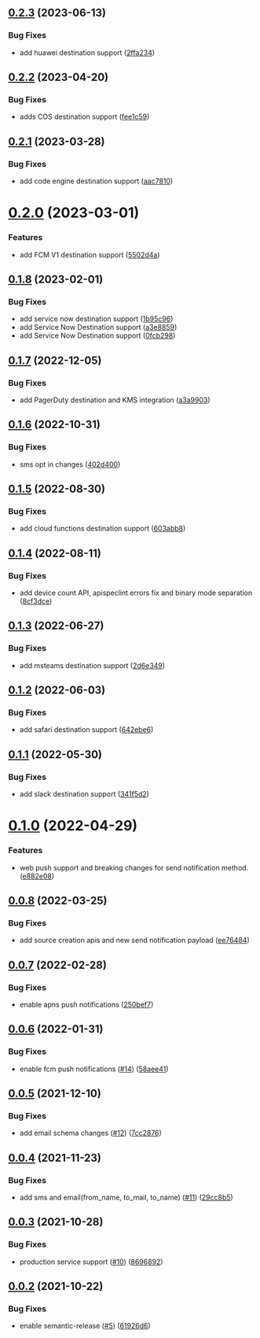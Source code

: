 ## [0.2.3](https://github.com/IBM/event-notifications-go-admin-sdk/compare/v0.2.2...v0.2.3) (2023-06-13)


### Bug Fixes

* add huawei destination support ([2ffa234](https://github.com/IBM/event-notifications-go-admin-sdk/commit/2ffa2340aa2cc207d4f092ef6c6be2f4886a2089))

## [0.2.2](https://github.com/IBM/event-notifications-go-admin-sdk/compare/v0.2.1...v0.2.2) (2023-04-20)


### Bug Fixes

* adds COS destination support ([fee1c59](https://github.com/IBM/event-notifications-go-admin-sdk/commit/fee1c59cd5912cfee02f4d250038102d8a615f9f))

## [0.2.1](https://github.com/IBM/event-notifications-go-admin-sdk/compare/v0.2.0...v0.2.1) (2023-03-28)


### Bug Fixes

* add code engine destination support ([aac7810](https://github.com/IBM/event-notifications-go-admin-sdk/commit/aac7810f02c78b6dfa728461150fdec8d8e78b1a))

# [0.2.0](https://github.com/IBM/event-notifications-go-admin-sdk/compare/v0.1.8...v0.2.0) (2023-03-01)


### Features

* add FCM V1 destination support ([5502d4a](https://github.com/IBM/event-notifications-go-admin-sdk/commit/5502d4aff0ebc9170ba40c7550b988f947ca01af))

## [0.1.8](https://github.com/IBM/event-notifications-go-admin-sdk/compare/v0.1.7...v0.1.8) (2023-02-01)


### Bug Fixes

* add service now destination support ([1b95c96](https://github.com/IBM/event-notifications-go-admin-sdk/commit/1b95c96febcca02debea0da4bc6cadeb6c301249))
* add Service Now Destination support ([a3e8859](https://github.com/IBM/event-notifications-go-admin-sdk/commit/a3e8859dfb3ccc04d01879de3646eeb5bf971686))
* add Service Now Destination support ([0fcb298](https://github.com/IBM/event-notifications-go-admin-sdk/commit/0fcb2988579c74fa0e65bd65d8b6d612310214ee))

## [0.1.7](https://github.com/IBM/event-notifications-go-admin-sdk/compare/v0.1.6...v0.1.7) (2022-12-05)


### Bug Fixes

* add PagerDuty destination and KMS integration ([a3a9903](https://github.com/IBM/event-notifications-go-admin-sdk/commit/a3a9903436a9e625ee68025137d5edeb9e26d640))

## [0.1.6](https://github.com/IBM/event-notifications-go-admin-sdk/compare/v0.1.5...v0.1.6) (2022-10-31)


### Bug Fixes

* sms opt in changes ([402d400](https://github.com/IBM/event-notifications-go-admin-sdk/commit/402d400950dec650e63279e6ef334398e798dcda))

## [0.1.5](https://github.com/IBM/event-notifications-go-admin-sdk/compare/v0.1.4...v0.1.5) (2022-08-30)


### Bug Fixes

* add cloud functions destination support ([603abb8](https://github.com/IBM/event-notifications-go-admin-sdk/commit/603abb85d6257f5327352282ff2a53ead2dc6748))

## [0.1.4](https://github.com/IBM/event-notifications-go-admin-sdk/compare/v0.1.3...v0.1.4) (2022-08-11)


### Bug Fixes

* add device count API, apispeclint errors fix and binary mode separation ([8cf3dce](https://github.com/IBM/event-notifications-go-admin-sdk/commit/8cf3dce34ca504ca6ff18095761db30799cacd06))

## [0.1.3](https://github.com/IBM/event-notifications-go-admin-sdk/compare/v0.1.2...v0.1.3) (2022-06-27)


### Bug Fixes

* add msteams destination support ([2d6e349](https://github.com/IBM/event-notifications-go-admin-sdk/commit/2d6e3497ff01e4725ba0eafca2d8c01d49fa3579))

## [0.1.2](https://github.com/IBM/event-notifications-go-admin-sdk/compare/v0.1.1...v0.1.2) (2022-06-03)


### Bug Fixes

* add safari destination support ([642ebe6](https://github.com/IBM/event-notifications-go-admin-sdk/commit/642ebe6be0b4be64d47ef5c37fa1859a6239f648))

## [0.1.1](https://github.com/IBM/event-notifications-go-admin-sdk/compare/v0.1.0...v0.1.1) (2022-05-30)


### Bug Fixes

* add slack destination support ([341f5d2](https://github.com/IBM/event-notifications-go-admin-sdk/commit/341f5d2fdb9a0d1413c2437afac469eca5c6b5ee))

# [0.1.0](https://github.com/IBM/event-notifications-go-admin-sdk/compare/v0.0.8...v0.1.0) (2022-04-29)


### Features

*  web push support and breaking changes for send notification method. ([e882e08](https://github.com/IBM/event-notifications-go-admin-sdk/commit/e882e08abdcc18aecc1305822f6ce89aba3a0d76))

## [0.0.8](https://github.com/IBM/event-notifications-go-admin-sdk/compare/v0.0.7...v0.0.8) (2022-03-25)


### Bug Fixes

* add source creation apis and new send notification payload ([ee76484](https://github.com/IBM/event-notifications-go-admin-sdk/commit/ee76484172164cba6000a48caaf79a873240e19c))

## [0.0.7](https://github.com/IBM/event-notifications-go-admin-sdk/compare/v0.0.6...v0.0.7) (2022-02-28)


### Bug Fixes

* enable apns push notifications ([250bef7](https://github.com/IBM/event-notifications-go-admin-sdk/commit/250bef7dafe4d501f54b64a6c92503d59d69b5c1))

## [0.0.6](https://github.com/IBM/event-notifications-go-admin-sdk/compare/v0.0.5...v0.0.6) (2022-01-31)


### Bug Fixes

* enable fcm push notifications  ([#14](https://github.com/IBM/event-notifications-go-admin-sdk/issues/14)) ([58aee41](https://github.com/IBM/event-notifications-go-admin-sdk/commit/58aee41caf10f537458af87c6188fe5d56042ba4))

## [0.0.5](https://github.com/IBM/event-notifications-go-admin-sdk/compare/v0.0.4...v0.0.5) (2021-12-10)


### Bug Fixes

* add email schema changes ([#12](https://github.com/IBM/event-notifications-go-admin-sdk/issues/12)) ([7cc2876](https://github.com/IBM/event-notifications-go-admin-sdk/commit/7cc2876a9f9259e6cf85ac4728ceb0d3ed322569))

## [0.0.4](https://github.com/IBM/event-notifications-go-admin-sdk/compare/v0.0.3...v0.0.4) (2021-11-23)


### Bug Fixes

* add sms and email(from_name, to_mail, to_name) ([#11](https://github.com/IBM/event-notifications-go-admin-sdk/issues/11)) ([29cc8b5](https://github.com/IBM/event-notifications-go-admin-sdk/commit/29cc8b5047d8bf944e73e07b4d6fac7d6a29b27c))

## [0.0.3](https://github.com/IBM/event-notifications-go-admin-sdk/compare/v0.0.2...v0.0.3) (2021-10-28)


### Bug Fixes

* production service support ([#10](https://github.com/IBM/event-notifications-go-admin-sdk/issues/10)) ([8696892](https://github.com/IBM/event-notifications-go-admin-sdk/commit/8696892c175941c2ff0b44eb8e9073cd2c3c633a))

## [0.0.2](https://github.com/IBM/event-notifications-go-admin-sdk/compare/v0.0.1...v0.0.2) (2021-10-22)


### Bug Fixes

* enable semantic-release ([#5](https://github.com/IBM/event-notifications-go-admin-sdk/issues/5)) ([61926d6](https://github.com/IBM/event-notifications-go-admin-sdk/commit/61926d63e2bf35b37676883f9dce4b6793cb39d8))
